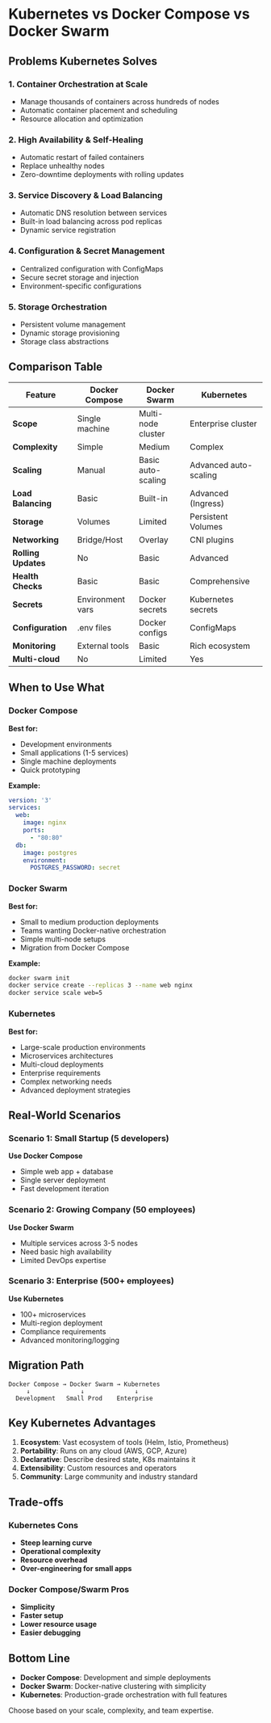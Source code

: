 # Kubernetes vs Docker Compose vs Docker Swarm

## Problems Kubernetes Solves

### 1. **Container Orchestration at Scale**
- Manage thousands of containers across hundreds of nodes
- Automatic container placement and scheduling
- Resource allocation and optimization

### 2. **High Availability & Self-Healing**
- Automatic restart of failed containers
- Replace unhealthy nodes
- Zero-downtime deployments with rolling updates

### 3. **Service Discovery & Load Balancing**
- Automatic DNS resolution between services
- Built-in load balancing across pod replicas
- Dynamic service registration

### 4. **Configuration & Secret Management**
- Centralized configuration with ConfigMaps
- Secure secret storage and injection
- Environment-specific configurations

### 5. **Storage Orchestration**
- Persistent volume management
- Dynamic storage provisioning
- Storage class abstractions

## Comparison Table

| Feature | Docker Compose | Docker Swarm | Kubernetes |
|---------|----------------|--------------|------------|
| **Scope** | Single machine | Multi-node cluster | Enterprise cluster |
| **Complexity** | Simple | Medium | Complex |
| **Scaling** | Manual | Basic auto-scaling | Advanced auto-scaling |
| **Load Balancing** | Basic | Built-in | Advanced (Ingress) |
| **Storage** | Volumes | Limited | Persistent Volumes |
| **Networking** | Bridge/Host | Overlay | CNI plugins |
| **Rolling Updates** | No | Basic | Advanced |
| **Health Checks** | Basic | Basic | Comprehensive |
| **Secrets** | Environment vars | Docker secrets | Kubernetes secrets |
| **Configuration** | .env files | Docker configs | ConfigMaps |
| **Monitoring** | External tools | Basic | Rich ecosystem |
| **Multi-cloud** | No | Limited | Yes |

## When to Use What

### Docker Compose
**Best for:**
- Development environments
- Small applications (1-5 services)
- Single machine deployments
- Quick prototyping

**Example:**
```yaml
version: '3'
services:
  web:
    image: nginx
    ports:
      - "80:80"
  db:
    image: postgres
    environment:
      POSTGRES_PASSWORD: secret
```

### Docker Swarm
**Best for:**
- Small to medium production deployments
- Teams wanting Docker-native orchestration
- Simple multi-node setups
- Migration from Docker Compose

**Example:**
```bash
docker swarm init
docker service create --replicas 3 --name web nginx
docker service scale web=5
```

### Kubernetes
**Best for:**
- Large-scale production environments
- Microservices architectures
- Multi-cloud deployments
- Enterprise requirements
- Complex networking needs
- Advanced deployment strategies

## Real-World Scenarios

### Scenario 1: Small Startup (5 developers)
**Use Docker Compose**
- Simple web app + database
- Single server deployment
- Fast development iteration

### Scenario 2: Growing Company (50 employees)
**Use Docker Swarm**
- Multiple services across 3-5 nodes
- Need basic high availability
- Limited DevOps expertise

### Scenario 3: Enterprise (500+ employees)
**Use Kubernetes**
- 100+ microservices
- Multi-region deployment
- Compliance requirements
- Advanced monitoring/logging

## Migration Path

```
Docker Compose → Docker Swarm → Kubernetes
     ↓              ↓              ↓
  Development   Small Prod    Enterprise
```

## Key Kubernetes Advantages

1. **Ecosystem**: Vast ecosystem of tools (Helm, Istio, Prometheus)
2. **Portability**: Runs on any cloud (AWS, GCP, Azure)
3. **Declarative**: Describe desired state, K8s maintains it
4. **Extensibility**: Custom resources and operators
5. **Community**: Large community and industry standard

## Trade-offs

### Kubernetes Cons
- **Steep learning curve**
- **Operational complexity**
- **Resource overhead**
- **Over-engineering for small apps**

### Docker Compose/Swarm Pros
- **Simplicity**
- **Faster setup**
- **Lower resource usage**
- **Easier debugging**

## Bottom Line

- **Docker Compose**: Development and simple deployments
- **Docker Swarm**: Docker-native clustering with simplicity
- **Kubernetes**: Production-grade orchestration with full features

Choose based on your scale, complexity, and team expertise.